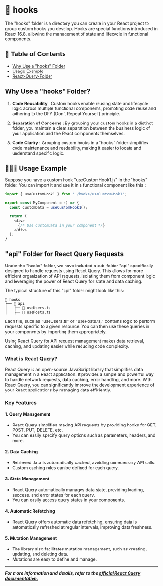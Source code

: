 # 📁 hooks 

The "hooks" folder is a directory you can create in your React project to group custom hooks you develop. Hooks are special functions introduced in React 16.8, allowing the management of state and lifecycle in functional components.


## 📑 Table of Contents
  - [Why Use a "hooks" Folder](#folder-organization)
  - [Usage Example](#usage)
  - [React-Query-Folder](#folder-react-query)

## <span id="folder-organization">Why Use a "hooks" Folder?</span>

1. **Code Reusability** : Custom hooks enable reusing state and lifecycle logic across multiple functional components, promoting code reuse and adhering to the DRY (Don't Repeat Yourself) principle.

2. **Separation of Concerns** : By grouping your custom hooks in a distinct folder, you maintain a clear separation between the business logic of your application and the React components themselves.

3. **Code Clarity** : Grouping custom hooks in a "hooks" folder simplifies code maintenance and readability, making it easier to locate and understand specific logic.


## <span id="usage">🧑🏻‍💻 Usage Example</span>

Suppose you have a custom hook "useCustomHook1.js" in the "hooks" folder. You can import it and use it in a functional component like this :

```javascript
import { useCustomHook1 } from './hooks/useCustomHook1';

export const MyComponent = () => {
  const customData = useCustomHook1();

  return (
    <div>
      {/* Use customData in your component */}
    </div>
  );
}
```
## <span id="folder-react-query">"api" Folder for React Query Requests</span>

Under the "hooks" folder, we have included a sub-folder "api" specifically designed to handle requests using React Query. This allows for more efficient organization of API requests, isolating them from component logic and leveraging the power of React Query for state and data caching.

The typical structure of this "api" folder might look like this:

```
📁 hooks
├── 📁 api
│   ├── 📄 useUsers.ts
│   ├── 📄 usePosts.ts
```

Each file, such as "useUsers.ts" or "usePosts.ts," contains logic to perform requests specific to a given resource. You can then use these queries in your components by importing them appropriately.

Using React Query for API request management makes data retrieval, caching, and updating easier while reducing code complexity.


### What is React Query?

React Query is an open-source JavaScript library that simplifies data management in a React application. It provides a simple and powerful way to handle network requests, data caching, error handling, and more. With React Query, you can significantly improve the development experience of your React applications by managing data efficiently.

### Key Features

#### 1. Query Management

- React Query simplifies making API requests by providing hooks for GET, POST, PUT, DELETE, etc.
- You can easily specify query options such as parameters, headers, and more.

#### 2. Data Caching

- Retrieved data is automatically cached, avoiding unnecessary API calls.
- Custom caching rules can be defined for each query.

#### 3. State Management

- React Query automatically manages data state, providing loading, success, and error states for each query.
- You can easily access query states in your components.

#### 4. Automatic Refetching

- React Query offers automatic data refetching, ensuring data is automatically refreshed at regular intervals, improving data freshness.

#### 5. Mutation Management

- The library also facilitates mutation management, such as creating, updating, and deleting data.
- Mutations are easy to define and manage.

---
***For more information and details, refer to the 
[official React Query documentation.](https://tanstack.com/query/v3/)***
